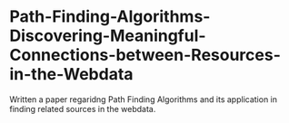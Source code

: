 # Path-Finding-Algorithms-Discovering-Meaningful-Connections-between-Resources-in-the-Webdata

Written a paper regaridng Path Finding Algorithms and its application in finding related sources in the webdata.
